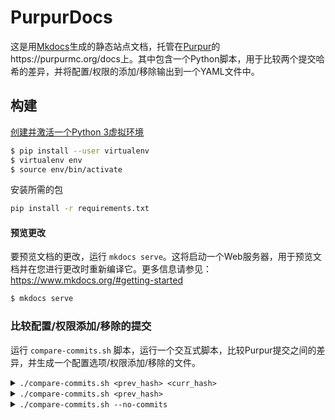 # PurpurDocs

这是用[Mkdocs](https://github.com/mkdocs/mkdocs)生成的静态站点文档，托管在[Purpur](https://purpurmc.org/)的https://purpurmc.org/docs上。其中包含一个Python脚本，用于比较两个提交哈希的差异，并将配置/权限的添加/移除输出到一个YAML文件中。

## 构建

[创建并激活一个Python 3虚拟环境](https://docs.python.org/3/tutorial/venv.html)
```sh
$ pip install --user virtualenv
$ virtualenv env
$ source env/bin/activate
```

安装所需的包
```sh
pip install -r requirements.txt
```

#### 预览更改

要预览文档的更改，运行 `mkdocs serve`。这将启动一个Web服务器，用于预览文档并在您进行更改时重新编译它。更多信息请参见：https://www.mkdocs.org/#getting-started
```sh
$ mkdocs serve
```

### 比较配置/权限添加/移除的提交

运行 `compare-commits.sh` 脚本，运行一个交互式脚本，比较Purpur提交之间的差异，并生成一个配置选项/权限添加/移除的文件。

<details>
<summary><code>./compare-commits.sh &lt;prev_hash> &lt;curr_hash> </code></summary>
您还可以将两个提交哈希作为命令行参数添加，这样将跳过脚本的交互部分。

```sh
$ ./compare-commits.sh 885092 22b876
```

```yml
# logs/885092..22b876.yml

config:
  additions:
  - gameplay-mechanics.item.immune.cactus: new ArrayList<>()
  - gameplay-mechanics.player.fix-stuck-in-portal: 'false'
  removals:
  - projectile-load-save-per-chunk-limit: '-1'
permission:
  additions: []
  removals: []
```
</details>

<details>
<summary><code>./compare-commits.sh &lt;prev_hash> </code></summary>
只包括一个哈希将与指定分支的最新提交进行比较（在撰写本文时为`ver/1.16.5`）。

```sh
$ ./compare-commits.sh 885092
```

```yml
# logs/885092..ver|1.16.5.yml

config:
  additions:
  - gameplay-mechanics.item.immune.cactus: new ArrayList<>()
  - gameplay-mechanics.player.fix-stuck-in-portal: 'false'
  removals:
  - projectile-load-save-per-chunk-limit: '-1'
permission:
  additions: []
  removals: []
```
</details>

<details>
<summary><code>./compare-commits.sh --no-commits </code></summary>
使用选项 `--no-commits` 或 `-nc` 运行脚本将创建一个`last_commit`文件，其中包含运行时最近的提交。再次运行将使用`last_commit`中的哈希作为第一个提交哈希，在生成文件后用最新的提交替换它。

```sh
# 第一次运行
$ ./compare-commits.sh -nc
```

```yml
# logs/885092..ver|1.16.5.yml

config:
  additions:
  - gameplay-mechanics.item.immune.cactus: new ArrayList<>()
  - gameplay-mechanics.player.fix-stuck-in-portal: 'false'
  removals:
  - projectile-load-save-per-chunk-limit: '-1'
permission:
  additions: []
  removals: []
```

```yml
# 创建一个last_commit文件
885092
```



```sh
# 在Purpur推送新提交后再次运行
$ ./compare-commits.sh -nc
```

```yml
# logs/885092..22b876.yml

config:
  additions:
  - gameplay-mechanics.item.immune.cactus: new ArrayList<>()
  - gameplay-mechanics.player.fix-stuck-in-portal: 'false'
  removals:
  - projectile-load-save-per-chunk-limit: '-1'
permission:
  additions: []
  removals: []
```

```yml
# 修改last_commit文件
22b876
```
</details>